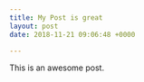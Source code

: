 ```yaml
---
title: My Post is great
layout: post
date: 2018-11-21 09:06:48 +0000

---
```

This is an awesome post.